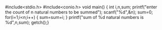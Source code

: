 #include<stdio.h>
#include<conio.h>
void main()
{
int i,n,sum;
printf("enter the count of n natural numbers to be summed");
scanf("%d",&n);
sum=0;
for(i=1;i<n;i++)
{
sum=sum+i;
}
printf("sum of %d natural numbers is %d",n,sum);
getch();}

